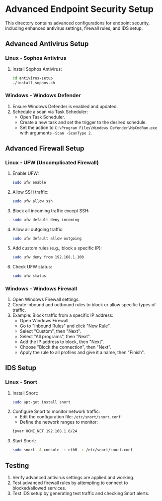 # Advanced Endpoint Security Setup

This directory contains advanced configurations for endpoint security, including enhanced antivirus settings, firewall rules, and IDS setup.

## Advanced Antivirus Setup

### Linux - Sophos Antivirus
1. Install Sophos Antivirus:
    ```bash
    cd antivirus-setup
    ./install_sophos.sh
    ```

### Windows - Windows Defender
1. Ensure Windows Defender is enabled and updated.
2. Schedule a scan via Task Scheduler:
    - Open Task Scheduler.
    - Create a new task and set the trigger to the desired schedule.
    - Set the action to `C:\Program Files\Windows Defender\MpCmdRun.exe` with arguments `-Scan -ScanType 2`.

## Advanced Firewall Setup

### Linux - UFW (Uncomplicated Firewall)
1. Enable UFW:
    ```bash
    sudo ufw enable
    ```
2. Allow SSH traffic:
    ```bash
    sudo ufw allow ssh
    ```
3. Block all incoming traffic except SSH:
    ```bash
    sudo ufw default deny incoming
    ```
4. Allow all outgoing traffic:
    ```bash
    sudo ufw default allow outgoing
    ```
5. Add custom rules (e.g., block a specific IP):
    ```bash
    sudo ufw deny from 192.168.1.100
    ```
6. Check UFW status:
    ```bash
    sudo ufw status
    ```

### Windows - Windows Firewall
1. Open Windows Firewall settings.
2. Create inbound and outbound rules to block or allow specific types of traffic.
3. Example: Block traffic from a specific IP address:
    - Open Windows Firewall.
    - Go to "Inbound Rules" and click "New Rule".
    - Select "Custom", then "Next".
    - Select "All programs", then "Next".
    - Add the IP address to block, then "Next".
    - Choose "Block the connection", then "Next".
    - Apply the rule to all profiles and give it a name, then "Finish".

## IDS Setup

### Linux - Snort
1. Install Snort:
    ```bash
    sudo apt-get install snort
    ```
2. Configure Snort to monitor network traffic:
    - Edit the configuration file: `/etc/snort/snort.conf`
    - Define the network ranges to monitor:
    ```bash
    ipvar HOME_NET 192.168.1.0/24
    ```
3. Start Snort:
    ```bash
    sudo snort -A console -i eth0 -c /etc/snort/snort.conf
    ```

## Testing
1. Verify advanced antivirus settings are applied and working.
2. Test advanced firewall rules by attempting to connect to blocked/allowed services.
3. Test IDS setup by generating test traffic and checking Snort alerts.

